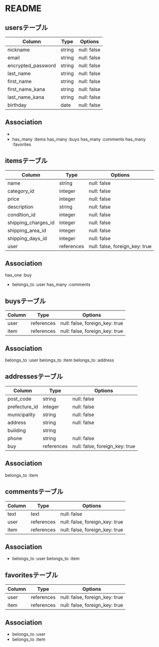 # README

## usersテーブル

| Column            | Type       | Options     |
| ---------------   | ---------- | ----------- |
| nickname          | string     | null: false |
| email             | string     | null: false |
| encrypted_password| string     | null: false |
| last_name         | string     | null: false |
| first_name        | string     | null: false |
| first_name_kana   | string     | null: false |
| last_name_kana    | string     | null: false |
| birthday          | date       | null: false |

## Association
- 
- has_many   :items
  has_many   :buys
  has_many   :comments
  has_many   :favorites

## itemsテーブル

| Column               | Type       | Options                        |
| -----------------    | ---------- | ------------                   |
| name                 | string     | null: false                    |
| category_id          | integer    | null: false                    |
| price                | integer    | null: false                    |
| description          | string     | null: false                    |
| condition_id         | integer    | null: false                    |
| shipping_charges_id  | integer    | null: false                    |
| shipping_area_id     | integer    | null: false                    |
| shipping_days_id     | integer    | null: false                    |
| user                 | references | null: false, foreign_key: true |

## Association
  has_one    :buy
- belongs_to :user
  has_many   :comments

## buysテーブル
| Column               | Type       | Options                        |
| -----------------    | ---------- | ------------                   |
| user                 | references | null: false, foreign_key: true |
| item                 | references | null: false, foreign_key: true |

## Association
 belongs_to :user
 belongs_to :item
 belongs_to :address

## addressesテーブル

| Column            | Type       | Options                        |
| ----------------- | ---------- | ------------------------------ |
| post_code         | string     | null: false                    |
| prefecture_id     | integer    | null: false                    |
| municipality      | string     | null: false                    |
| address           | string     | null: false                    |
| building          | string     |                                |
| phone             | string     | null: false                    |
| buy               | references | null: false, foreign_key: true |

## Association
  belongs_to :item

## commentsテーブル

| Column            | Type       | Options                        |
| ----------------- | ---------- | ------------------------------ |
| text              | text       | null: false                    |
| user              | references | null: false, foreign_key: true |
| item              | references | null: false, foreign_key: true |

## Association
- belongs_to :user
  belongs_to :item

## favoritesテーブル

| Column            | Type       | Options                        |
| ----------------- | ---------- | ------------------------------ |
| user              | references | null: false, foreign_key: true |
| item              | references | null: false, foreign_key: true |

## Association
- belongs_to :user
- belongs_to :item
